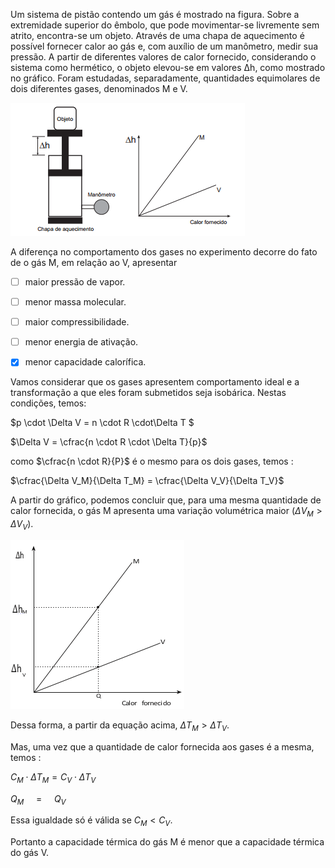 

Um sistema de pistão contendo um gás é mostrado na figura. Sobre a extremidade superior do êmbolo, que pode movimentar-se livremente sem atrito, encontra-se um objeto. Através de uma chapa de aquecimento é possível fornecer calor ao gás e, com auxílio de um manômetro, medir sua pressão. A partir de diferentes valores de calor fornecido, considerando o sistema como hermético, o objeto elevou-se em valores Δh, como mostrado no gráfico. Foram estudadas, separadamente, quantidades equimolares de dois diferentes gases, denominados M e V.

![](4dbaad73-ae76-15a7-762c-6950614d2512.png)

A diferença no comportamento dos gases no experimento decorre do fato de o gás M, em relação ao V, apresentar



- [ ] maior pressão de vapor.
- [ ] menor massa molecular.
- [ ] maior compressibilidade.
- [ ] menor energia de ativação.
- [x] menor capacidade calorífica.


Vamos considerar que os gases apresentem comportamento ideal e a transformação a que eles foram submetidos seja isobárica. Nestas condições, temos:

$p \cdot \Delta V = n \cdot R \cdot\Delta T $

$\Delta V = \cfrac{n \cdot R \cdot \Delta T}{p}$

como $\cfrac{n \cdot R}{P}$ é o mesmo para os dois gases, temos :

$\cfrac{\Delta V_M}{\Delta T_M} = \cfrac{\Delta V_V}{\Delta T_V}$

A partir do gráfico, podemos concluir que, para uma mesma quantidade de calor fornecida, o gás M apresenta uma variação volumétrica maior ($\Delta V_M > \Delta V_V$).

![](8563f407-5d35-accc-dc38-3d86f45aab31.png)

Dessa forma, a partir da equação acima, $\Delta T_M > \Delta T_V$.

Mas, uma vez que a quantidade de calor fornecida aos gases é a mesma, temos :

$C_M \cdot \Delta T_M = C_V \cdot \Delta T_V$

$Q_M$     =     $Q_V$

Essa igualdade só é válida se $C_M < C_V$.

Portanto a capacidade térmica do gás M é menor que a capacidade térmica do gás V.

 

 
